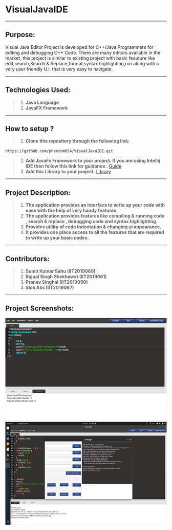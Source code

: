 # VisualJavaIDE
___
## Purpose:
Visual Java Editor Project is developed for C++/Java Programmers for editing and debugging C++ Code. There are many editors available in the market, this project is similar to existing project with basic feauture like edit,search,Search & Replace,format,syntax highlighting,run along with a very user friendly U.I. that is very easy to navigate.
___
## Technologies Used:
>1. **Java Language**
>1. **JavaFX Framework**
___
## How to setup ?
>1. **Clone this repository through the following link:**
 ```
https://github.com/phantom654/VisualJavaIDE.git
```
>2. **Add JavaFx Framework to your project. If you are using Intellij IDE then follow this link for guidance :**
[Guide](https://www.jetbrains.com/help/idea/javafx.html)
>3. **Add this Library to your project.**
[Library](https://drive.google.com/file/d/1u2ahA0tqTMTfBYf9fsriEGBaDJBAQytf/view?usp=sharing)
___
## Project Description:
>1. **The application provides an interface to write up your code with ease with the help of very handy features.**
>2. **The application provides features like compiling & running code , search & replace , debugging code and syntax highlighting.**
>3. **Provides utility of code indentation & changing ui appearance.**
>4. **It provides one place access to all the features that are required to write up your basic codes.**
___
## Contributors:
>1. **Sumit Kumar Sahu (IIT2019069)**
>2. **Rajpal Singh Shekhawat (IIT2019061)**
>3. **Pranav Singhal (IIT2019050)**
>4. **Slok Aks (IIT2019067)**
___
## Project Screenshots:
<center><img src="home.png" height=320 width=640></center>
<center><img src="debugger.png" height=320 width=640></center>
